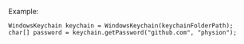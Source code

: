 Example:

    WindowsKeychain keychain = WindowsKeychain(keychainFolderPath);
    char[] password = keychain.getPassword("github.com", "physion");
